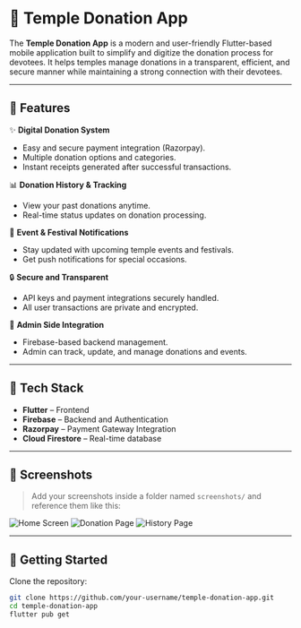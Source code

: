 # 🙏 Temple Donation App

The **Temple Donation App** is a modern and user-friendly Flutter-based mobile application built to simplify and digitize the donation process for devotees. It helps temples manage donations in a transparent, efficient, and secure manner while maintaining a strong connection with their devotees.

---

## 📱 Features

✨ **Digital Donation System**
- Easy and secure payment integration (Razorpay).
- Multiple donation options and categories.
- Instant receipts generated after successful transactions.

📊 **Donation History & Tracking**
- View your past donations anytime.
- Real-time status updates on donation processing.

📢 **Event & Festival Notifications**
- Stay updated with upcoming temple events and festivals.
- Get push notifications for special occasions.

🔒 **Secure and Transparent**
- API keys and payment integrations securely handled.
- All user transactions are private and encrypted.

📂 **Admin Side Integration**
- Firebase-based backend management.
- Admin can track, update, and manage donations and events.

---

## 🧪 Tech Stack

- **Flutter** – Frontend
- **Firebase** – Backend and Authentication
- **Razorpay** – Payment Gateway Integration
- **Cloud Firestore** – Real-time database

---

## 📸 Screenshots

> Add your screenshots inside a folder named `screenshots/` and reference them like this:

![Home Screen](screenshots/1.png)
![Donation Page](screenshots/2.png)
![History Page](screenshots/3.png)

---

## 🚀 Getting Started

Clone the repository:

```bash
git clone https://github.com/your-username/temple-donation-app.git
cd temple-donation-app
flutter pub get
